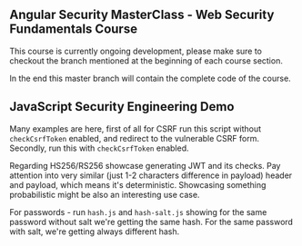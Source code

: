 ## Angular Security MasterClass - Web Security Fundamentals Course

This course is currently ongoing development, please make sure to checkout the branch
mentioned at the beginning of each course section.

In the end this master branch will contain the complete code of the course.

## JavaScript Security Engineering Demo

Many examples are here, first of all for CSRF run this script without `checkCsrfToken` enabled, and redirect to the vulnerable CSRF form. Secondly, run this with `checkCsrfToken` enabled.

Regarding HS256/RS256 showcase generating JWT and its checks. Pay attention into very similar (just 1-2 characters difference in payload) header and payload, which means it's deterministic. Showcasing something probabilistic might be also an interesting use case.

For passwords - run `hash.js` and `hash-salt.js` showing for the same password without salt we're getting the same hash. For the same password with salt, we're getting always different hash.
